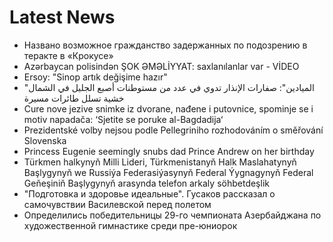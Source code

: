 # Latest News
-  Названо возможное гражданство задержанных по подозрению в теракте в «Крокусе»
-  Azərbaycan polisindən ŞOK ƏMƏLİYYAT: saxlanılanlar var - VİDEO
-  Ersoy: "Sinop artık değişime hazır"
-  "الميادين": صفارات الإنذار تدوي في عدد من مستوطنات أصبع الجليل في الشمال خشية تسلل طائرات مسيرة
-  Cure nove jezive snimke iz dvorane, nađene i putovnice, spominje se i motiv napadača: ‘Sjetite se poruke al-Bagdadija‘
-  Prezidentské volby nejsou podle Pellegriniho rozhodováním o směřování Slovenska
-  Princess Eugenie seemingly snubs dad Prince Andrew on her birthday
-  Türkmen halkynyň Milli Lideri, Türkmenistanyň Halk Maslahatynyň Başlygynyň we Russiýa Federasiýasynyň Federal Ýygnagynyň Federal Geňeşiniň Başlygynyň arasynda telefon arkaly söhbetdeşlik
-  "Подготовка и здоровье идеальные". Гусаков рассказал о самочувствии Василевской перед полетом
-  Определились победительницы 29-го чемпионата Азербайджана по художественной гимнастике среди пре-юниорок
